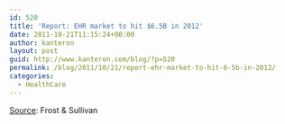 ```yaml
---
id: 520
title: 'Report: EHR market to hit $6.5B in 2012'
date: 2011-10-21T11:15:24+00:00
author: kanteron
layout: post
guid: http://www.kanteron.com/blog/?p=520
permalink: /blog/2011/10/21/report-ehr-market-to-hit-6-5b-in-2012/
categories:
  - HealthCare
---
```

<a title="http://www.healthimaging.com/index.php?option=com_articles&article=30018" href="http://www.healthimaging.com/index.php?option=com_articles&article=30018" target="_blank">Source</a>: Frost & Sullivan